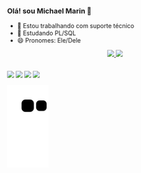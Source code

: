 ### Olá! sou Michael Marin 👋

- 🔭 Estou trabalhando com suporte técnico 
- 🌱 Estudando PL/SQL
- 😄 Pronomes: Ele/Dele


<div align="center">
  <a href="https://github.com/michaelwmarin">
  <img height="150em" src="https://github-readme-stats.vercel.app/api?username=michaelwmarin&show_icons=true&theme=merko&include_all_commits=true&count_private=true"/>
  <img height="150em" src="https://github-readme-stats.vercel.app/api/top-langs/?username=michaelwmarin&layout=compact&langs_count=7&theme=merko"/>
</div>
  
  ##
 
<div> 
  <a href="https://instagram.com/michael_w_marin/" target="_blank"><img src="https://img.shields.io/badge/-Instagram-%23E4405F?style=for-the-badge&logo=instagram&logoColor=white" target="_blank"></a>
 <a href="https://discord.gg/MMKing#5079" target="_blank"><img src="https://img.shields.io/badge/Discord-7289DA?style=for-the-badge&logo=discord&logoColor=white" target="_blank"></a>
  <a href = "mailto:contatomichaelwillian62@gmail.com"><img src="https://img.shields.io/badge/-Gmail-%23333?style=for-the-badge&logo=gmail&logoColor=white" target="_blank"></a>
  <a href="https://www.linkedin.com/in/michael-marin-630091186/" target="_blank"><img src="https://img.shields.io/badge/-LinkedIn-%230077B5?style=for-the-badge&logo=linkedin&logoColor=white" target="_blank"></a>
 
  ![Snake animation](https://github.com/michaelwmarin/michaelwmarin/blob/output/github-contribution-grid-snake.svg)
 
</div>

